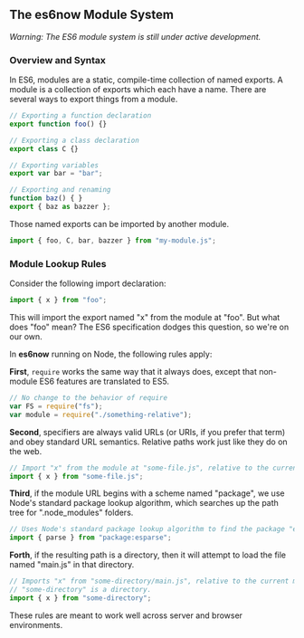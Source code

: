 ## The es6now Module System ##

*Warning: The ES6 module system is still under active development.*

### Overview and Syntax ###

In ES6, modules are a static, compile-time collection of named exports.  A module is
a collection of exports which each have a name.  There are several ways to export things
from a module.

```js
// Exporting a function declaration
export function foo() {}

// Exporting a class declaration
export class C {}

// Exporting variables
export var bar = "bar";

// Exporting and renaming
function baz() { }
export { baz as bazzer };
```

Those named exports can be imported by another module.

```js
import { foo, C, bar, bazzer } from "my-module.js";
```

### Module Lookup Rules ###

Consider the following import declaration:

```js
import { x } from "foo";
```

This will import the export named "x" from the module at "foo".  But what does "foo" mean?  The 
ES6 specification dodges this question, so we're on our own.

In **es6now** running on Node, the following rules apply:

**First**, `require` works the same way that it always does, except that non-module ES6 features 
are translated to ES5.

```js
// No change to the behavior of require
var FS = require("fs");
var module = require("./something-relative"); 
```

**Second**, specifiers are always valid URLs (or URIs, if you prefer that term) and obey standard
URL semantics.  Relative paths work just like they do on the web.

```js
// Import "x" from the module at "some-file.js", relative to the current module
import { x } from "some-file.js";
```

**Third**, if the module URL begins with a scheme named "package", we use Node's standard package
lookup algorithm, which searches up the path tree for ".node_modules" folders.

```js
// Uses Node's standard package lookup algorithm to find the package "esparse"
import { parse } from "package:esparse";
```

**Forth**, if the resulting path is a directory, then it will attempt to load the file named "main.js"
in that directory.

```js
// Imports "x" from "some-directory/main.js", relative to the current module, and only if
// "some-directory" is a directory.
import { x } from "some-directory";
```

These rules are meant to work well across server and browser environments.